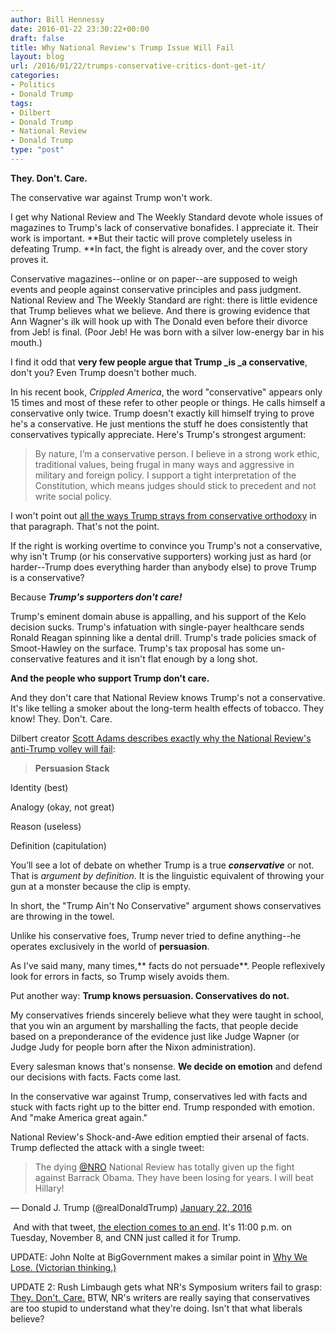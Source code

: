 ```yaml
---
author: Bill Hennessy
date: 2016-01-22 23:30:22+00:00
draft: false
title: Why National Review's Trump Issue Will Fail
layout: blog
url: /2016/01/22/trumps-conservative-critics-dont-get-it/
categories:
- Politics
- Donald Trump
tags:
- Dilbert
- Donald Trump
- National Review
- Donald Trump
type: "post"
---
```


**They. Don't. Care.**

The conservative war against Trump won't work.

I get why National Review and The Weekly Standard devote whole issues of magazines to Trump's lack of conservative bonafides. I appreciate it. Their work is important. **But their tactic will prove completely useless in defeating Trump. **In fact, the fight is already over, and the cover story proves it.

Conservative magazines--online or on paper--are supposed to weigh events and people against conservative principles and pass judgment. National Review and The Weekly Standard are right: there is little evidence that Trump believes what we believe. And there is growing evidence that Ann Wagner's ilk will hook up with The Donald even before their divorce from Jeb! is final. (Poor Jeb! He was born with a silver low-energy bar in his mouth.)

I find it odd that **very few people argue that Trump _is _a conservative**, don't you? Even Trump doesn't bother much.

In his recent book, _Crippled America_, the word "conservative" appears only 15 times and most of these refer to other people or things. He calls himself a conservative only twice. Trump doesn't exactly kill himself trying to prove he's a conservative. He just mentions the stuff he does consistently that conservatives typically appreciate. Here's Trump's strongest argument:



> By nature, I’m a conservative person. I believe in a strong work ethic, traditional values, being frugal in many ways and aggressive in military and foreign policy. I support a tight interpretation of the Constitution, which means judges should stick to precedent and not write social policy.



I won't point out [all the ways Trump strays from conservative orthodoxy](https://hennessysview.com/2015/12/22/party-like-its-1992/) in that paragraph. That's not the point.

If the right is working overtime to convince you Trump's not a conservative, why isn't Trump (or his conservative supporters) working just as hard (or harder--Trump does everything harder than anybody else) to prove Trump is a conservative?

Because **_Trump's supporters don't care!_**

Trump's eminent domain abuse is appalling, and his support of the Kelo decision sucks. Trump's infatuation with single-payer healthcare sends Ronald Reagan spinning like a dental drill. Trump's trade policies smack of Smoot-Hawley on the surface. Trump's tax proposal has some un-conservative features and it isn't flat enough by a long shot.

**And the people who support Trump don't care.**

And they don't care that National Review knows Trump's not a conservative. It's like telling a smoker about the long-term health effects of tobacco. They know! They. Don't. Care.

Dilbert creator [Scott Adams describes exactly why the National Review's anti-Trump volley will fail](https://blog.dilbert.com/post/137816083466/updating-the-persuasion-stack-national-reviews):



> **Persuasion Stack**

Identity (best)

Analogy (okay, not great)

Reason (useless)

Definition (capitulation)

You’ll see a lot of debate on whether Trump is a true _**conservative**_ or not. That is _argument by definition_. It is the linguistic equivalent of throwing your gun at a monster because the clip is empty.



In short, the "Trump Ain't No Conservative" argument shows conservatives are throwing in the towel.

Unlike his conservative foes, Trump never tried to define anything--he operates exclusively in the world of **persuasion**.

As I've said many, many times,** facts do not persuade**. People reflexively look for errors in facts, so Trump wisely avoids them.

Put another way: **Trump knows persuasion. Conservatives do not.**

My conservatives friends sincerely believe what they were taught in school, that you win an argument by marshalling the facts, that people decide based on a preponderance of the evidence just like Judge Wapner (or Judge Judy for people born after the Nixon administration).

Every salesman knows that's nonsense. **We decide on emotion** and defend our decisions with facts. Facts come last.

In the conservative war against Trump, conservatives led with facts and stuck with facts right up to the bitter end. Trump responded with emotion. And "make America great again."

National Review's Shock-and-Awe edition emptied their arsenal of facts. Trump deflected the attack with a single tweet:



> 

> 
> The dying [@NRO](https://twitter.com/NRO) National Review has totally given up the fight against Barrack Obama. They have been losing for years. I will beat Hillary!
> 
> 
— Donald J. Trump (@realDonaldTrump) [January 22, 2016](https://twitter.com/realDonaldTrump/status/690636948864512000)



 And with that tweet, [the election comes to an end](https://blog.dilbert.com/post/137375194651/the-biggest-trump-story-that-you-missed-master). It's 11:00 p.m. on Tuesday, November 8, and CNN just called it for Trump.

UPDATE: John Nolte at BigGovernment makes a similar point in [Why We Lose. (Victorian thinking.)](https://www.breitbart.com/big-journalism/2016/01/22/why-we-lose-national-review-launches-victorian-era-attack-on-donald-trump/)

UPDATE 2: Rush Limbaugh gets what NR's Symposium writers fail to grasp: [They. Don't. Care.](https://www.breitbart.com/video/2016/01/22/limbaugh-undiluted-concentrated-liberal-destruction-and-gop-failure-to-respond-led-to-trump/) BTW, NR's writers are really saying that conservatives are too stupid to understand what they're doing. Isn't that what liberals believe?
